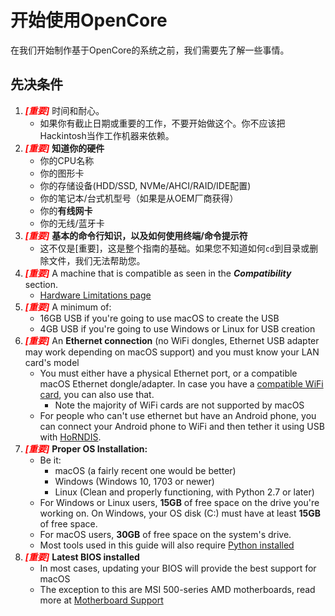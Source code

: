 # 开始使用OpenCore

在我们开始制作基于OpenCore的系统之前，我们需要先了解一些事情。

## 先决条件

1. <span style="color:red">_**[重要]**_</span> 时间和耐心。
   * 如果你有截止日期或重要的工作，不要开始做这个。你不应该把Hackintosh当作工作机器来依赖。
2. <span style="color:red">_**[重要]**_</span> **知道你的硬件**
   * 你的CPU名称
   * 你的图形卡
   * 你的存储设备(HDD/SSD, NVMe/AHCI/RAID/IDE配置)
   * 你的笔记本/台式机型号（如果是从OEM厂商获得）
   * 你的**有线网卡**
   * 你的无线/蓝牙卡
3. <span style="color:red">_**[重要]**_</span> **基本的命令行知识，以及如何使用终端/命令提示符**
   * 这不仅是[重要]，这是整个指南的基础。如果您不知道如何`cd`到目录或删除文件，我们无法帮助您。
4. <span style="color:red">_**[重要]**_</span> A machine that is compatible as seen in the _**Compatibility**_ section.
   * [Hardware Limitations page](macos-limits.md)
5. <span style="color:red">_**[重要]**_</span> A minimum of:
   * 16GB USB if you're going to use macOS to create the USB
   * 4GB USB if you're going to use Windows or Linux for USB creation
6. <span style="color:red">_**[重要]**_</span> An **Ethernet connection** (no WiFi dongles, Ethernet USB adapter may work depending on macOS support) and you must know your LAN card's model
   * You must either have a physical Ethernet port, or a compatible macOS Ethernet dongle/adapter. In case you have a [compatible WiFi card](https://dortania.github.io/Wireless-Buyers-Guide/), you can also use that.
     * Note the majority of WiFi cards are not supported by macOS
   * For people who can't use ethernet but have an Android phone, you can connect your Android phone to WiFi and then tether it using USB with [HoRNDIS](https://joshuawise.com/horndis#available_versions).
7. <span style="color:red">_**[重要]**_</span> **Proper OS Installation:**
   * Be it:
     * macOS (a fairly recent one would be better)
     * Windows (Windows 10, 1703 or newer)
     * Linux (Clean and properly functioning, with Python 2.7 or later)
   * For Windows or Linux users, **15GB** of free space on the drive you're working on. On Windows, your OS disk (C:) must have at least **15GB** of free space.
   * For macOS users, **30GB** of free space on the system's drive.
   * Most tools used in this guide will also require [Python installed](https://www.python.org/downloads/)
8. <span style="color:red">_**[重要]**_</span> **Latest BIOS installed**
   * In most cases, updating your BIOS will provide the best support for macOS
   * The exception to this are MSI 500-series AMD motherboards, read more at [Motherboard Support](macos-limits.md#motherboard-support)
